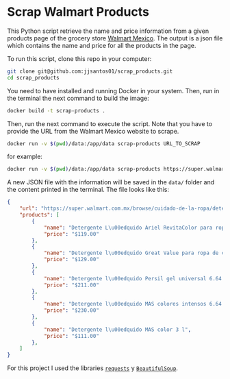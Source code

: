 # Scrap Walmart Products

This Python script retrieve the name and price information from a given products page of the grocery store [Walmart Mexico](https://super.walmart.com.mx/). The output is a json file which contains the name and price for all the products in the page.

To run this script, clone this repo in your computer:
```bash
git clone git@github.com:jjsantos01/scrap_products.git
cd scrap_products
```

You need to have installed and running Docker in your system. Then, run in the terminal the next command to build the image:
```bash
docker build -t scrap-products .
```
Then, run the next command to execute the script. Note that you have to provide the URL from the Walmart Mexico website to scrape.
```bash
docker run -v $(pwd)/data:/app/data scrap-products URL_TO_SCRAP
```
for example:
```bash
docker run -v $(pwd)/data:/app/data scrap-products https://super.walmart.com.mx/browse/cuidado-de-la-ropa/detergente/detergente-liquido/3680083_3570057_3570058
```

A new JSON file with the information will be saved in the `data/` folder and the content printed in the terminal. The file looks like this:

```json
{
    "url": "https://super.walmart.com.mx/browse/cuidado-de-la-ropa/detergente/detergente-liquido/3680083_3570057_3570058",
    "products": [
        {
            "name": "Detergente L\u00edquido Ariel RevitaColor para ropa blanca y de color concentrado 2",
            "price": "$119.00"
        },
        {
            "name": "Detergente l\u00edquido Great Value para ropa de color 7 l",
            "price": "$129.00"
        },
        {
            "name": "Detergente l\u00edquido Persil gel universal 6.64 l",
            "price": "$211.00"
        },
        {
            "name": "Detergente l\u00edquido MAS colores intensos 6.64 l",
            "price": "$230.00"
        },
        {
            "name": "Detergente l\u00edquido MAS color 3 l",
            "price": "$111.00"
        },
    ]
}
```

For this project I used the libraries [`requests`](https://requests.readthedocs.io/en/latest/) y [`BeautifulSoup`](https://www.crummy.com/software/BeautifulSoup/bs4/doc/).
